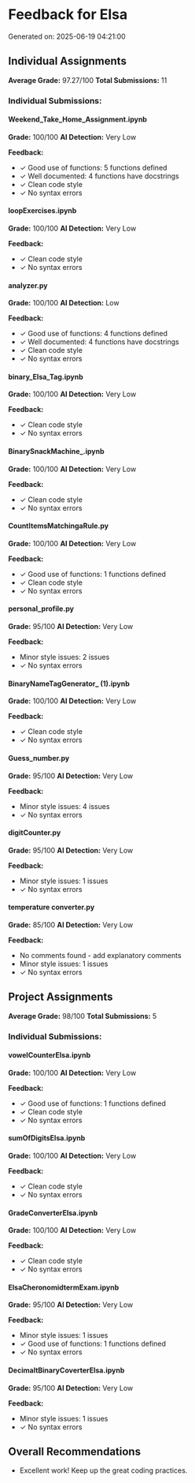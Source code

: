 # Feedback for Elsa

Generated on: 2025-06-19 04:21:00

## Individual Assignments

**Average Grade:** 97.27/100
**Total Submissions:** 11

### Individual Submissions:

#### Weekend_Take_Home_Assignment.ipynb
**Grade:** 100/100
**AI Detection:** Very Low

**Feedback:**
- ✓ Good use of functions: 5 functions defined
- ✓ Well documented: 4 functions have docstrings
- ✓ Clean code style
- ✓ No syntax errors

#### loopExercises.ipynb
**Grade:** 100/100
**AI Detection:** Very Low

**Feedback:**
- ✓ Clean code style
- ✓ No syntax errors

#### analyzer.py
**Grade:** 100/100
**AI Detection:** Low

**Feedback:**
- ✓ Good use of functions: 4 functions defined
- ✓ Well documented: 4 functions have docstrings
- ✓ Clean code style
- ✓ No syntax errors

#### binary_Elsa_Tag.ipynb
**Grade:** 100/100
**AI Detection:** Very Low

**Feedback:**
- ✓ Clean code style
- ✓ No syntax errors

#### BinarySnackMachine_.ipynb
**Grade:** 100/100
**AI Detection:** Very Low

**Feedback:**
- ✓ Clean code style
- ✓ No syntax errors

#### CountItemsMatchingaRule.py
**Grade:** 100/100
**AI Detection:** Very Low

**Feedback:**
- ✓ Good use of functions: 1 functions defined
- ✓ Clean code style
- ✓ No syntax errors

#### personal_profile.py
**Grade:** 95/100
**AI Detection:** Very Low

**Feedback:**
- Minor style issues: 2 issues
- ✓ No syntax errors

#### BinaryNameTagGenerator_ (1).ipynb
**Grade:** 100/100
**AI Detection:** Very Low

**Feedback:**
- ✓ Clean code style
- ✓ No syntax errors

#### Guess_number.py
**Grade:** 95/100
**AI Detection:** Very Low

**Feedback:**
- Minor style issues: 4 issues
- ✓ No syntax errors

#### digitCounter.py
**Grade:** 95/100
**AI Detection:** Very Low

**Feedback:**
- Minor style issues: 1 issues
- ✓ No syntax errors

#### temperature converter.py
**Grade:** 85/100
**AI Detection:** Very Low

**Feedback:**
- No comments found - add explanatory comments
- Minor style issues: 1 issues
- ✓ No syntax errors

## Project Assignments

**Average Grade:** 98/100
**Total Submissions:** 5

### Individual Submissions:

#### vowelCounterElsa.ipynb
**Grade:** 100/100
**AI Detection:** Very Low

**Feedback:**
- ✓ Good use of functions: 1 functions defined
- ✓ Clean code style
- ✓ No syntax errors

#### sumOfDigitsElsa.ipynb
**Grade:** 100/100
**AI Detection:** Very Low

**Feedback:**
- ✓ Clean code style
- ✓ No syntax errors

#### GradeConverterElsa.ipynb
**Grade:** 100/100
**AI Detection:** Very Low

**Feedback:**
- ✓ Clean code style
- ✓ No syntax errors

#### ElsaCheronomidtermExam.ipynb
**Grade:** 95/100
**AI Detection:** Very Low

**Feedback:**
- Minor style issues: 1 issues
- ✓ Good use of functions: 1 functions defined
- ✓ No syntax errors

#### DecimaltBinaryCoverterElsa.ipynb
**Grade:** 95/100
**AI Detection:** Very Low

**Feedback:**
- Minor style issues: 1 issues
- ✓ No syntax errors

## Overall Recommendations

- Excellent work! Keep up the great coding practices.
